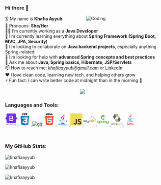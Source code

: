 
### Hi there 👋  

<img align="right" alt="Coding" width="240" src="https://media.giphy.com/media/MM9wZTpmDdrJffgyA1/giphy.gif"/>

👂 My name is **Khafia Ayyub**  
👩 Pronouns: **She/Her**  
👩‍💻 I’m currently working as a **Java Developer**  
🌱 I’m currently learning everything about **Spring Framework (Spring Boot, MVC, JPA, Security)**  
🤝 I’m looking to collaborate on **Java backend projects**, especially anything Spring-related  
🤔 I’m looking for help with **advanced Spring concepts and best practices**  
💬 Ask me about **Java, Spring basics, Hibernate, JSP/Servlets**  
📫 How to reach me: *khafiaayyub@gmail.com* or [LinkedIn](https://www.linkedin.com/in/khafia-ayyub-1205a4181/)  
❤️ I love clean code, learning new tech, and helping others grow  
⚡ Fun fact: I can write better code at midnight than in the morning 🌙


<p align="center">
  <img src="https://capsule-render.vercel.app/api?text=Hey Everyone!🕹️&animation=fadeIn&type=waving&color=gradient&height=100"/>
</p>


<h3 align="left">Languages and Tools:</h3>
<p align="left"> 
  <a href="https://getbootstrap.com" target="_blank">
    <img src="https://raw.githubusercontent.com/devicons/devicon/master/icons/bootstrap/bootstrap-plain-wordmark.svg" alt="bootstrap" width="40" height="40"/>
  </a>
  <a href="https://www.w3schools.com/css/" target="_blank">
    <img src="https://raw.githubusercontent.com/devicons/devicon/master/icons/css3/css3-original-wordmark.svg" alt="css3" width="40" height="40"/>
  </a>
  <a href="https://git-scm.com/" target="_blank">
    <img src="https://www.vectorlogo.zone/logos/git-scm/git-scm-icon.svg" alt="git" width="40" height="40"/>
  </a>
  <a href="https://www.w3.org/html/" target="_blank">
    <img src="https://raw.githubusercontent.com/devicons/devicon/master/icons/html5/html5-original-wordmark.svg" alt="html5" width="40" height="40"/>
  </a>
  <a href="https://www.java.com" target="_blank">
    <img src="https://raw.githubusercontent.com/devicons/devicon/master/icons/java/java-original.svg" alt="java" width="40" height="40"/>
  </a>
  <a href="https://developer.mozilla.org/en-US/docs/Web/JavaScript" target="_blank">
    <img src="https://raw.githubusercontent.com/devicons/devicon/master/icons/javascript/javascript-original.svg" alt="javascript" width="40" height="40"/>
  </a>
  <a href="https://www.mysql.com/" target="_blank">
    <img src="https://raw.githubusercontent.com/devicons/devicon/master/icons/mysql/mysql-original-wordmark.svg" alt="mysql" width="40" height="40"/>
  </a>
  <a href="https://spring.io/projects/spring-boot" target="_blank">
    <img src="https://raw.githubusercontent.com/devicons/devicon/master/icons/spring/spring-original-wordmark.svg" alt="springboot" width="40" height="40"/>
  </a>
  <a href="https://hibernate.org/" target="_blank">
    <img src="https://raw.githubusercontent.com/devicons/devicon/master/icons/hibernate/hibernate-original-wordmark.svg" alt="hibernate" width="40" height="40"/>
  </a>
  <a href="https://www.oracle.com/java/" target="_blank">
    <img src="https://raw.githubusercontent.com/devicons/devicon/master/icons/java/java-original-wordmark.svg" alt="java" width="40" height="40"/>
  </a>


</p>

<br>
<h3 align="left">My GitHub Stats:</h3>
<p>
  <img align="center" src="https://github-readme-stats.vercel.app/api/top-langs?username=khafiaayyub&show_icons=true&locale=en&layout=compact&theme=dark" alt="khafiaayyub" />
</p>
<p>
  <img align="center" src="https://github-readme-stats.vercel.app/api?username=khafiaayyub&show_icons=true&locale=en&theme=dark" alt="khafiaayyub" />
</p>
<p>
  <img align="center" src="https://github-readme-streak-stats.herokuapp.com/?user=khafiaayyub&theme=dark" alt="khafiaayyub" />
</p>

